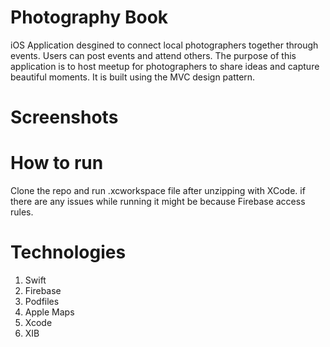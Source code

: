 # Photography Book
iOS Application desgined to connect local photographers together through events. Users can post events and attend others. The purpose of this application is to host meetup for photographers to share ideas and capture beautiful moments. It is built using the MVC design pattern.

# Screenshots

# How to run
Clone the repo and run .xcworkspace file after unzipping with XCode.
if there are any issues while running it might be because Firebase
access rules.
# Technologies
1. Swift
2. Firebase
3. Podfiles
4. Apple Maps
5. Xcode
6. XIB
